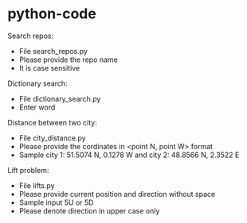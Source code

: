 # python-code

Search repos:

- File search_repos.py
- Please provide the repo name
- It is case sensitive


Dictionary search:

- File dictionary_search.py
- Enter word


Distance between two city:

- File city_distance.py
- Please provide the cordinates in <point N, point W>  format
- Sample city 1: 51.5074 N, 0.1278 W and city 2: 48.8566 N, 2.3522 E


Lift problem:

- File lifts.py
- Please provide current position and direction without space
- Sample input 5U or 5D
- Please denote direction in upper case only